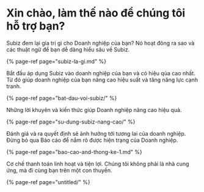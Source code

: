 # Xin chào, làm thế nào để chúng tôi hỗ trợ bạn?

​Subiz đem lại gía trị gì cho Doanh nghiệp của bạn? Nó hoạt đông ra sao và các thuật ngữ để bạn dễ dàng hiểu sâu về Subiz.

{% page-ref page="subiz-la-gi.md" %}

Bắt đầu áp dụng Subiz vào doanh nghiệp của bạn và có hiệu qủa cao nhất. Từ đó giúp doanh nghiệp của bạn nâng cao hiệu suất và tăng năng lực cạnh tranh. 

{% page-ref page="bat-dau-voi-subiz/" %}

Những lời khuyên và kiến thức giúp Doanh nghiệp nâng cao hiệu quả. 

{% page-ref page="su-dung-subiz-nang-cao/" %}

Đánh giá và ra quyết định sẽ ảnh hưởng tới tương lai của doanh nghiệp. Đừng bỏ qua Báo cáo để nắm rõ được hiện trạng của Doanh nghiệp. 

{% page-ref page="bao-cao-and-thong-ke-1.md" %}

Cơ chế thanh toán linh hoạt và tiện lợi. Chúng tôi không phải là nhà cung ứng, mà đi cùng bạn trên một con thuyền.

{% page-ref page="untitled/" %}

